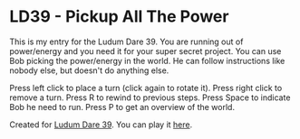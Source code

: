 # LD39 - Pickup All The Power
This is my entry for the Ludum Dare 39.
You are running out of power/energy and you need it for your super secret project.
You can use Bob picking the power/energy in the world. He can follow instructions like nobody else, but doesn't do anything else.

Press left click to place a turn (click again to rotate it).
Press right click to remove a turn.
Press R to rewind to previous steps.
Press Space to indicate Bob he need to run.
Press P to get an overview of the world.

Created for [Ludum Dare 39](https://ldjam.com/events/ludum-dare/39/pickup-all-the-power). You can play it [here](https://acoto87.itch.io/ld39-pickup-all-the-power).
